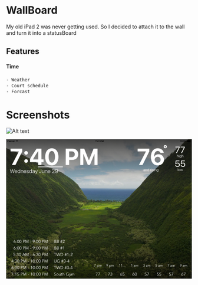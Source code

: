 # WallBoard
My old iPad 2 was never getting used. So I decided to attach it to the wall and turn it into a statusBoard 

## Features
#### Time
	- Weather 
	- Court schedule
	- Forcast  

# Screenshots 
![Alt text](ReadmeResources/gif.gif?raw=true "gif.gif")

![Alt text](ReadmeResources/screenshot.png?raw=true "screenshot.png")

